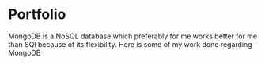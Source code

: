 # Portfolio
MongoDB is a NoSQL database which preferably for me works better for me than SQl because of its flexibility. Here is some of my work done regarding MongoDB
